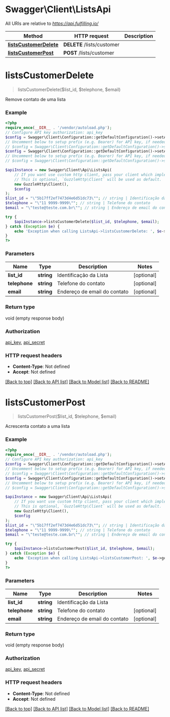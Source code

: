 # Swagger\Client\ListsApi

All URIs are relative to *https://api.fulfilling.io/*

Method | HTTP request | Description
------------- | ------------- | -------------
[**listsCustomerDelete**](ListsApi.md#listscustomerdelete) | **DELETE** /lists/customer | 
[**listsCustomerPost**](ListsApi.md#listscustomerpost) | **POST** /lists/customer | 

# **listsCustomerDelete**
> listsCustomerDelete($list_id, $telephone, $email)



Remove contato de uma lista

### Example
```php
<?php
require_once(__DIR__ . '/vendor/autoload.php');
// Configure API key authorization: api_key
$config = Swagger\Client\Configuration::getDefaultConfiguration()->setApiKey('api_key', 'YOUR_API_KEY');
// Uncomment below to setup prefix (e.g. Bearer) for API key, if needed
// $config = Swagger\Client\Configuration::getDefaultConfiguration()->setApiKeyPrefix('api_key', 'Bearer');// Configure API key authorization: api_secret
$config = Swagger\Client\Configuration::getDefaultConfiguration()->setApiKey('api_secret', 'YOUR_API_KEY');
// Uncomment below to setup prefix (e.g. Bearer) for API key, if needed
// $config = Swagger\Client\Configuration::getDefaultConfiguration()->setApiKeyPrefix('api_secret', 'Bearer');

$apiInstance = new Swagger\Client\Api\ListsApi(
    // If you want use custom http client, pass your client which implements `GuzzleHttp\ClientInterface`.
    // This is optional, `GuzzleHttp\Client` will be used as default.
    new GuzzleHttp\Client(),
    $config
);
$list_id = "\"5b17ff2ef7473d4e6d51dc73\""; // string | Identificação da Lista
$telephone = "\"11 9999-9999\""; // string | Telefone do contato
$email = "\"teste@teste.com.br\""; // string | Endereço de email do contato

try {
    $apiInstance->listsCustomerDelete($list_id, $telephone, $email);
} catch (Exception $e) {
    echo 'Exception when calling ListsApi->listsCustomerDelete: ', $e->getMessage(), PHP_EOL;
}
?>
```

### Parameters

Name | Type | Description  | Notes
------------- | ------------- | ------------- | -------------
 **list_id** | **string**| Identificação da Lista | [optional]
 **telephone** | **string**| Telefone do contato | [optional]
 **email** | **string**| Endereço de email do contato | [optional]

### Return type

void (empty response body)

### Authorization

[api_key](../../README.md#api_key), [api_secret](../../README.md#api_secret)

### HTTP request headers

 - **Content-Type**: Not defined
 - **Accept**: Not defined

[[Back to top]](#) [[Back to API list]](../../README.md#documentation-for-api-endpoints) [[Back to Model list]](../../README.md#documentation-for-models) [[Back to README]](../../README.md)

# **listsCustomerPost**
> listsCustomerPost($list_id, $telephone, $email)



Acrescenta contato a uma lista

### Example
```php
<?php
require_once(__DIR__ . '/vendor/autoload.php');
// Configure API key authorization: api_key
$config = Swagger\Client\Configuration::getDefaultConfiguration()->setApiKey('api_key', 'YOUR_API_KEY');
// Uncomment below to setup prefix (e.g. Bearer) for API key, if needed
// $config = Swagger\Client\Configuration::getDefaultConfiguration()->setApiKeyPrefix('api_key', 'Bearer');// Configure API key authorization: api_secret
$config = Swagger\Client\Configuration::getDefaultConfiguration()->setApiKey('api_secret', 'YOUR_API_KEY');
// Uncomment below to setup prefix (e.g. Bearer) for API key, if needed
// $config = Swagger\Client\Configuration::getDefaultConfiguration()->setApiKeyPrefix('api_secret', 'Bearer');

$apiInstance = new Swagger\Client\Api\ListsApi(
    // If you want use custom http client, pass your client which implements `GuzzleHttp\ClientInterface`.
    // This is optional, `GuzzleHttp\Client` will be used as default.
    new GuzzleHttp\Client(),
    $config
);
$list_id = "\"5b17ff2ef7473d4e6d51dc73\""; // string | Identificação da Lista
$telephone = "\"11 9999-9999\""; // string | Telefone do contato
$email = "\"teste@teste.com.br\""; // string | Endereço de email do contato

try {
    $apiInstance->listsCustomerPost($list_id, $telephone, $email);
} catch (Exception $e) {
    echo 'Exception when calling ListsApi->listsCustomerPost: ', $e->getMessage(), PHP_EOL;
}
?>
```

### Parameters

Name | Type | Description  | Notes
------------- | ------------- | ------------- | -------------
 **list_id** | **string**| Identificação da Lista |
 **telephone** | **string**| Telefone do contato | [optional]
 **email** | **string**| Endereço de email do contato | [optional]

### Return type

void (empty response body)

### Authorization

[api_key](../../README.md#api_key), [api_secret](../../README.md#api_secret)

### HTTP request headers

 - **Content-Type**: Not defined
 - **Accept**: Not defined

[[Back to top]](#) [[Back to API list]](../../README.md#documentation-for-api-endpoints) [[Back to Model list]](../../README.md#documentation-for-models) [[Back to README]](../../README.md)

